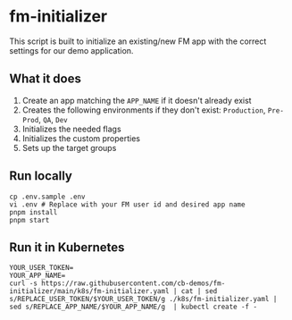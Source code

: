 # fm-initializer

This script is built to initialize an existing/new FM app with the correct settings for our demo application.

## What it does

1. Create an app matching the `APP_NAME` if it doesn't already exist
2. Creates the following environments if they don't exist: `Production`, `Pre-Prod`, `QA`, `Dev`
3. Initializes the needed flags
4. Initializes the custom properties
5. Sets up the target groups

## Run locally

```shell
cp .env.sample .env
vi .env # Replace with your FM user id and desired app name
pnpm install
pnpm start
```

## Run it in Kubernetes

```shell
YOUR_USER_TOKEN=
YOUR_APP_NAME=
curl -s https://raw.githubusercontent.com/cb-demos/fm-initializer/main/k8s/fm-initializer.yaml | cat | sed s/REPLACE_USER_TOKEN/$YOUR_USER_TOKEN/g ./k8s/fm-initializer.yaml | sed s/REPLACE_APP_NAME/$YOUR_APP_NAME/g  | kubectl create -f -
```
